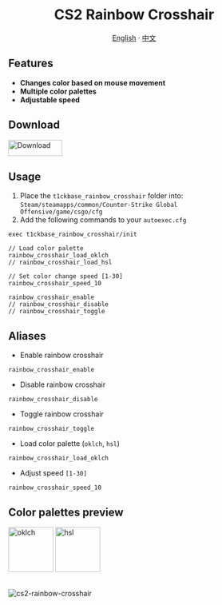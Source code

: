 [](#readme)

<div id="toc">
  <ul align="center" style="list-style: none">
    <summary>
      <h1>
        CS2 Rainbow Crosshair
      </h1>
    </summary>
  </ul>
</div>
<p align="center">
  <a href="/#readme">English</a>
  ·
  <a href="/zh-TW.md">中文</a>
</p>

## Features

- **Changes color based on mouse movement**
- **Multiple color palettes**
- **Adjustable speed**

## Download

<a href="https://github.com/T1ckbase/cs2-rainbow-crosshair/releases/latest/download/cfg.zip">
  <picture>
    <source media="(prefers-color-scheme: dark)" srcset="./assets/download-button-dark.svg">
    <img src="./assets/download-button-light.svg" alt="Download" width="108" height="32">
  </picture>
</a>

## Usage

1. Place the `t1ckbase_rainbow_crosshair` folder into: `Steam/steamapps/common/Counter-Strike Global Offensive/game/csgo/cfg`
2. Add the following commands to your `autoexec.cfg`

```
exec t1ckbase_rainbow_crosshair/init

// Load color palette
rainbow_crosshair_load_oklch
// rainbow_crosshair_load_hsl

// Set color change speed [1-30]
rainbow_crosshair_speed_10

rainbow_crosshair_enable
// rainbow_crosshair_disable
// rainbow_crosshair_toggle
```

## Aliases

- Enable rainbow crosshair

```
rainbow_crosshair_enable
```

- Disable rainbow crosshair

```
rainbow_crosshair_disable
```

- Toggle rainbow crosshair

```
rainbow_crosshair_toggle
```

- Load color palette (`oklch`, `hsl`)

```
rainbow_crosshair_load_oklch
```

- Adjust speed `[1-30]`

```
rainbow_crosshair_speed_10
```

## Color palettes preview

<div>
  <img src="./assets/oklch.svg" width="90px" height="90px" alt="oklch">
  <img src="./assets/hsl.svg" width="90px" height="90px" alt="hsl">
</div>

<br/>

![cs2-rainbow-crosshair](https://github.com/T1ckbase/cs2-rainbow-crosshair/assets/146760065/6a01bc8a-d4c8-48ad-b6ed-f93c4a2c1b64)
